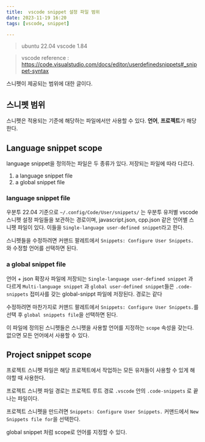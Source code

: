 ```yaml
---
title:  vscode snippet 설정 파일 범위
date: 2023-11-19 16:20
tags: [vscode, snippet]

---
```


> ubuntu 22.04
> vscode 1.84

> vscode reference : https://code.visualstudio.com/docs/editor/userdefinedsnippets#_snippet-syntax

스니펫이 제공되는 범위에 대한 글이다.

## 스니펫 범위

스니펫은 적용되는 기준에 해당하는 파일에서만 사용할 수 있다. **언어**, **프로젝트**가 해당한다.

## Language snippet scope

language snippet을 정의하는 파일은 두 종류가 있다. 저장되는 파일에 따라 다르다.

1. a language snippet file
2. a global snippet file

### language snippet file

우분투 22.04 기준으로 `~/.config/Code/User/snippets/` 는 우분투 유저별 vscode 스니펫 설정 파일들을 보관하는 경로이며, javascript.json, cpp.json 같은 언어별 스니펫 파일이 있다. 이들을 `Single-language user-defined snippet`라고 한다.

스니펫들을 수정하려면 커맨드 팔레트에서 `Snippets: Configure User Snippets.` 와 수정할 언어를 선택하면 된다.

### a global snippet file

언어 + json 확장사 파일에 저장되는 `Single-language user-defined snippet` 과 다르게 `Multi-language snippet` 과 `global user-defined snippet`들은 `.code-snippets` 접미사를 갖는 global-snippt 파일에 저장된다. 경로는 같다

수정하려면 마찬가지로 커맨드 팔레트에서 `Snippets: Configure User Snippets.`를 선택 후 `global snippets file`을 선택하면 된다.

이 파일에 정의된 스니펫들은 스니펫을 사용할 언어를 지정하는 `scope` 속성을 갖는다. 없으면 모든 언어에서 사용할 수 있다.

## Project snippet scope

프로젝트 스니펫 파일은 해당 프로젝트에서 작업하는 모든 유저들이 사용할 수 있게 해야할 때 사용한다.

프로젝트 스니펫 파일 경로는 프로젝트 루트 경로 `.vscode` 안의 `.code-snippets` 로 끝나는 파일이다.

프로젝트 스니펫을 만드려면 `Snippets: Configure User Snippets.` 커맨드에서 `New Snippets file for`을 선택한다.

global snippet 처럼 scope로 언어를 지정할 수 있다.

